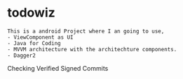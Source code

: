 # todowiz
    This is a android Project where I an going to use, 
    - ViewComponent as UI
    - Java for Coding
    - MVVM architecture with the architechture components.
    - Dagger2

Checking Verified Signed Commits